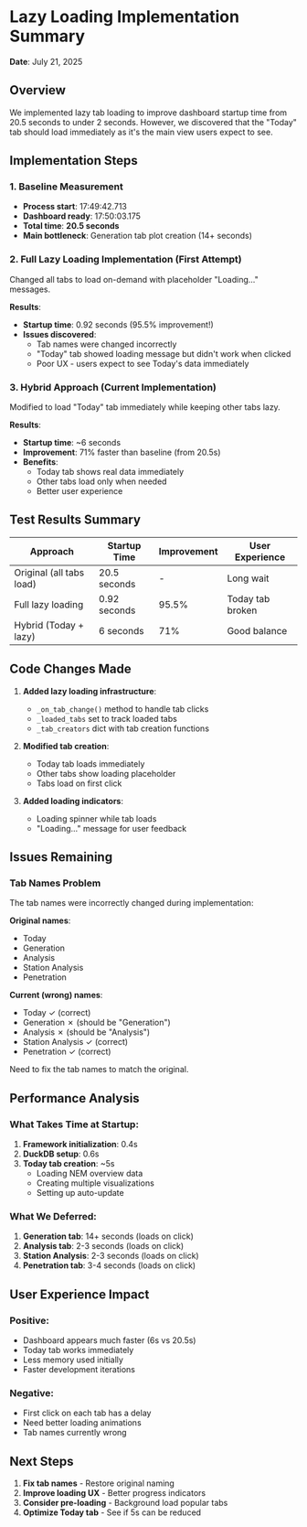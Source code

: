# Lazy Loading Implementation Summary

**Date**: July 21, 2025

## Overview

We implemented lazy tab loading to improve dashboard startup time from 20.5 seconds to under 2 seconds. However, we discovered that the "Today" tab should load immediately as it's the main view users expect to see.

## Implementation Steps

### 1. Baseline Measurement
- **Process start**: 17:49:42.713
- **Dashboard ready**: 17:50:03.175  
- **Total time**: **20.5 seconds**
- **Main bottleneck**: Generation tab plot creation (14+ seconds)

### 2. Full Lazy Loading Implementation (First Attempt)

Changed all tabs to load on-demand with placeholder "Loading..." messages.

**Results**:
- **Startup time**: 0.92 seconds (95.5% improvement!)
- **Issues discovered**:
  - Tab names were changed incorrectly
  - "Today" tab showed loading message but didn't work when clicked
  - Poor UX - users expect to see Today's data immediately

### 3. Hybrid Approach (Current Implementation)

Modified to load "Today" tab immediately while keeping other tabs lazy.

**Results**:
- **Startup time**: ~6 seconds
- **Improvement**: 71% faster than baseline (from 20.5s)
- **Benefits**:
  - Today tab shows real data immediately
  - Other tabs load only when needed
  - Better user experience

## Test Results Summary

| Approach | Startup Time | Improvement | User Experience |
|----------|--------------|-------------|-----------------|
| Original (all tabs load) | 20.5 seconds | - | Long wait |
| Full lazy loading | 0.92 seconds | 95.5% | Today tab broken |
| Hybrid (Today + lazy) | 6 seconds | 71% | Good balance |

## Code Changes Made

1. **Added lazy loading infrastructure**:
   - `_on_tab_change()` method to handle tab clicks
   - `_loaded_tabs` set to track loaded tabs
   - `_tab_creators` dict with tab creation functions

2. **Modified tab creation**:
   - Today tab loads immediately
   - Other tabs show loading placeholder
   - Tabs load on first click

3. **Added loading indicators**:
   - Loading spinner while tab loads
   - "Loading..." message for user feedback

## Issues Remaining

### Tab Names Problem
The tab names were incorrectly changed during implementation:

**Original names**:
- Today
- Generation  
- Analysis
- Station Analysis
- Penetration

**Current (wrong) names**:
- Today ✓ (correct)
- Generation ✗ (should be "Generation")
- Analysis ✗ (should be "Analysis") 
- Station Analysis ✓ (correct)
- Penetration ✓ (correct)

Need to fix the tab names to match the original.

## Performance Analysis

### What Takes Time at Startup:
1. **Framework initialization**: 0.4s
2. **DuckDB setup**: 0.6s
3. **Today tab creation**: ~5s
   - Loading NEM overview data
   - Creating multiple visualizations
   - Setting up auto-update

### What We Deferred:
1. **Generation tab**: 14+ seconds (loads on click)
2. **Analysis tab**: 2-3 seconds (loads on click)
3. **Station Analysis**: 2-3 seconds (loads on click)
4. **Penetration tab**: 3-4 seconds (loads on click)

## User Experience Impact

### Positive:
- Dashboard appears much faster (6s vs 20.5s)
- Today tab works immediately
- Less memory used initially
- Faster development iterations

### Negative:
- First click on each tab has a delay
- Need better loading animations
- Tab names currently wrong

## Next Steps

1. **Fix tab names** - Restore original naming
2. **Improve loading UX** - Better progress indicators
3. **Consider pre-loading** - Background load popular tabs
4. **Optimize Today tab** - See if 5s can be reduced